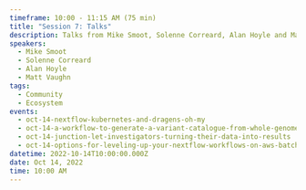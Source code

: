 ```yaml
---
timeframe: 10:00 - 11:15 AM (75 min)
title: "Session 7: Talks"
description: Talks from Mike Smoot, Solenne Correard, Alan Hoyle and Matt Vaughn.
speakers:
  - Mike Smoot
  - Solenne Correard
  - Alan Hoyle
  - Matt Vaughn
tags:
  - Community
  - Ecosystem
events:
  - oct-14-nextflow-kubernetes-and-dragens-oh-my
  - oct-14-a-workflow-to-generate-a-variant-catalogue-from-whole-genome-sequences
  - oct-14-junction-let-investigators-turning-their-data-into-results
  - oct-14-options-for-leveling-up-your-nextflow-workflows-on-aws-batch
datetime: 2022-10-14T10:00:00.000Z
date: Oct 14, 2022
time: 10:00 AM
---
```

